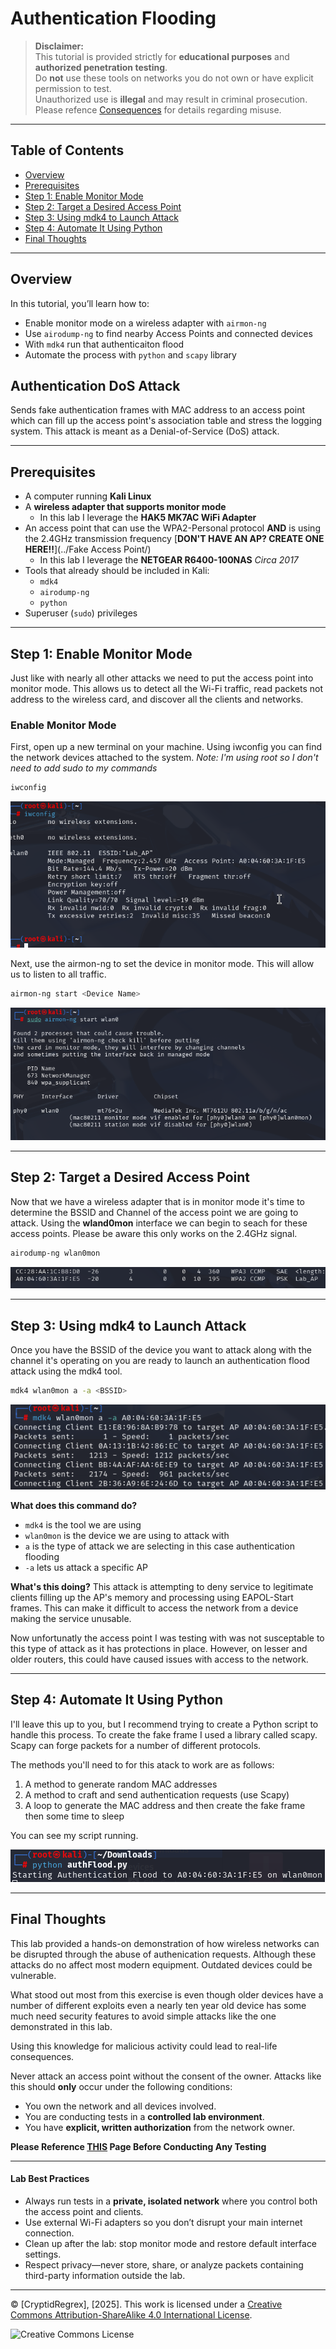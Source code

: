 # Authentication Flooding

> **Disclaimer:**  
> This tutorial is provided strictly for **educational purposes** and **authorized penetration testing**.  
> Do **not** use these tools on networks you do not own or have explicit permission to test.  
> Unauthorized use is **illegal** and may result in criminal prosecution.
> Please refence [Consequences](../Legal/) for details regarding misuse.

---

## Table of Contents

- [Overview](#overview)
- [Prerequisites](#prerequisites)
- [Step 1: Enable Monitor Mode](#step-1-enable-monitor-mode)
- [Step 2: Target a Desired Access Point](#step-2-target-a-desired-access-point)
- [Step 3: Using mdk4 to Launch Attack](#step-3-setup-beacon-dos-attack)
- [Step 4: Automate It Using Python](#step-4-monitor-the-results)
- [Final Thoughts](#final-thoughts)

---

## Overview

In this tutorial, you’ll learn how to:
- Enable monitor mode on a wireless adapter with `airmon-ng`
- Use `airodump-ng` to find nearby Access Points and connected devices
- With `mdk4` run that authenticaiton flood
- Automate the process with `python` and `scapy` library

## Authentication DoS Attack
Sends fake authentication frames with MAC address to an access point which can fill up the access point's association table and stress the logging system. This attack is meant as a Denial-of-Service (DoS) attack.


---

## Prerequisites

- A computer running **Kali Linux**
- A **wireless adapter that supports monitor mode**
  - In this lab I leverage the **HAK5 MK7AC WiFi Adapter**
- An access point that can use the WPA2-Personal protocol **AND** is using the 2.4GHz transmission frequency [**DON'T HAVE AN AP? CREATE ONE HERE!!**](../Fake Access Point/)
  - In this lab I leverage the **NETGEAR R6400-100NAS** *Circa 2017*
- Tools that already should be included in Kali:
  - `mdk4`
  - `airodump-ng`
  - `python`
- Superuser (`sudo`) privileges

---

## Step 1: Enable Monitor Mode

Just like with nearly all other attacks we need to put the access point into monitor mode. This allows us to detect all the Wi-Fi traffic, read packets not address to the wireless card, and discover all the clients and networks.

### Enable Monitor Mode

First, open up a new terminal on your machine. Using iwconfig you can find the network devices attached to the system.
*Note: I'm using root so I don't need to add sudo to my commands*

```bash
iwconfig
```

![Image](images/1.png)

Next, use the airmon-ng to set the device in monitor mode. This will allow us to listen to all traffic.

```bash
airmon-ng start <Device Name> 
```

![Image](images/2.png)

---

## Step 2: Target a Desired Access Point

Now that we have a wireless adapter that is in monitor mode it's time to determine the BSSID and Channel of the access point we are going to attack. Using the **wland0mon** interface we can begin to seach for these access points. Please be aware this only works on the 2.4GHz signal.

```bash
airodump-ng wlan0mon
```

![Image](images/3.png)

---

## Step 3: Using mdk4 to Launch Attack

Once you have the BSSID of the device you want to attack along with the channel it's operating on you are ready to launch an authentication flood attack using the mdk4 tool.

```bash
mdk4 wlan0mon a -a <BSSID>
```

![Image](images/4.png)

**What does this command do?**
- `mdk4` is the tool we are using
- `wlan0mon` is the device we are using to attack with
- `a` is the type of attack we are selecting in this case authentication flooding
- `-a` lets us attack a specific AP


**What's this doing?**
This attack is attempting to deny service to legitimate clients filling up the AP's memory and processing using EAPOL-Start frames. This can make it difficult to access the network from a device making the service unusable.

Now unfortunatly the access point I was testing with was not susceptable to this type of attack as it has protections in place. However, on lesser and older routers, this could have caused issues with access to the network.

---

## Step 4: Automate It Using Python

I'll leave this up to you, but I recommend trying to create a Python script to handle this process. To create the fake frame I used a library called scapy. Scapy can forge packets for a number of different protocols.

The methods you'll need to for this atack to work are as follows:
1. A method to generate random MAC addresses
2. A method to craft and send authentication requests (use Scapy)
3. A loop to generate the MAC address and then create the fake frame then some time to sleep

You can see my script running.

![Image](images/5.png)

---

## Final Thoughts

This lab provided a hands-on demonstration of how wireless networks can be disrupted through the abuse of authenication requests. Although these attacks do no affect most modern equipment. Outdated devices could be vulnerable. 

What stood out most from this exercise is even though older devices have a number of different exploits even a nearly ten year old device has some much need security features to avoid simple attacks like the one demonstrated in this lab. 

Using this knowledge for malicious activity could lead to real-life consequences.

Never attack an access point without the consent of the owner. Attacks like this should **only** occur under the following conditions:

- You own the network and all devices involved.
- You are conducting tests in a **controlled lab environment**.
- You have **explicit, written authorization** from the network owner.

**Please Reference [THIS](../Legal/) Page Before Conducting Any Testing**

---

#### Lab Best Practices

- Always run tests in a **private, isolated network** where you control both the access point and clients.
- Use external Wi-Fi adapters so you don’t disrupt your main internet connection.
- Clean up after the lab: stop monitor mode and restore default interface settings.
- Respect privacy—never store, share, or analyze packets containing third-party information outside the lab.


---


© [CryptidRegrex], [2025]. This work is licensed under a [Creative Commons Attribution-ShareAlike 4.0 International License](https://creativecommons.org/licenses/by-sa/4.0/).

![Creative Commons License](https://i.creativecommons.org/l/by-sa/4.0/88x31.png)